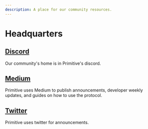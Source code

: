 ```yaml
---
description: A place for our community resources.
---
```


# Headquarters

## [Discord](https://discord.gg/rzRwJ4K)

Our community's home is in Primitive's discord.

## [Medium](https://medium.com/@primitivefinance/)

Primitive uses Medium to publish announcements, developer weekly updates, and guides on how to use the protocol.

## [Twitter](https://twitter.com/PrimitiveFi)

Primitive uses twitter for announcements.

